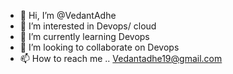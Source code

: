 - 👋 Hi, I’m @VedantAdhe
- 👀 I’m interested in  Devops/ cloud 
- 🌱 I’m currently learning Devops
- 💞️ I’m looking to collaborate on Devops
- 📫 How to reach me .. Vedantadhe19@gmail.com

<!---
VedantAdhe/VedantAdhe is a ✨ special ✨ repository because its `README.md` (this file) appears on your GitHub profile.
You can click the Preview link to take a look at your changes.
--->
